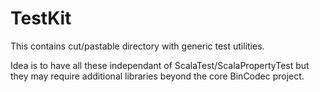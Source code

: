 # TestKit

This contains cut/pastable directory with generic test utilities.

Idea is to have all these independant of ScalaTest/ScalaPropertyTest but they may require additional libraries beyond
the core BinCodec project.

